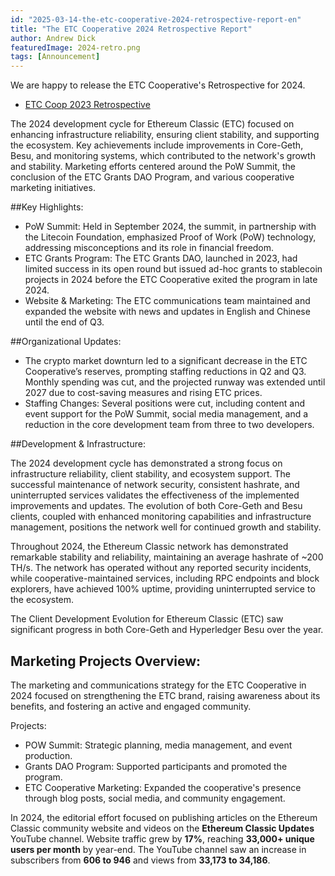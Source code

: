 ```yaml
---
id: "2025-03-14-the-etc-cooperative-2024-retrospective-report-en"
title: "The ETC Cooperative 2024 Retrospective Report"
author: Andrew Dick
featuredImage: 2024-retro.png
tags: [Announcement]
---
```

We are happy to release the ETC Cooperative's Retrospective for 2024.

* [ETC Coop 2023 Retrospective](/etc-cooperative-retrospective-2024.pdf)

The 2024 development cycle for Ethereum Classic (ETC) focused on enhancing infrastructure reliability, ensuring client stability, and supporting the ecosystem. Key achievements include improvements in Core-Geth, Besu, and monitoring systems, which contributed to the network's growth and stability. Marketing efforts centered around the PoW Summit, the conclusion of the ETC Grants DAO Program, and various cooperative marketing initiatives.

##Key Highlights:
- PoW Summit: Held in September 2024, the summit, in partnership with the Litecoin Foundation, emphasized Proof of Work (PoW) technology, addressing misconceptions and its role in financial freedom.
- ETC Grants Program: The ETC Grants DAO, launched in 2023, had limited success in its open round but issued ad-hoc grants to stablecoin projects in 2024 before the ETC Cooperative exited the program in late 2024.
- Website & Marketing: The ETC communications team maintained and expanded the website with news and updates in English and Chinese until the end of Q3.

##Organizational Updates:
- The crypto market downturn led to a significant decrease in the ETC Cooperative’s reserves, prompting staffing reductions in Q2 and Q3. Monthly spending was cut, and the projected runway was extended until 2027 due to cost-saving measures and rising ETC prices.
- Staffing Changes: Several positions were cut, including content and event support for the PoW Summit, social media management, and a reduction in the core development team from three to two developers.

##Development & Infrastructure:

The 2024 development cycle has demonstrated a strong focus on infrastructure reliability, client stability, and ecosystem support. The successful maintenance of network security, consistent hashrate, and uninterrupted services validates the effectiveness of the implemented improvements and updates. The evolution of both Core-Geth and Besu clients, coupled with enhanced monitoring capabilities and infrastructure management, positions the network well for continued growth and stability.

Throughout 2024, the Ethereum Classic network has demonstrated remarkable stability and reliability, maintaining an average hashrate of ~200 TH/s. The network has operated without any reported security incidents, while cooperative-maintained services, including RPC endpoints and block explorers, have achieved 100% uptime, providing uninterrupted service to the ecosystem.

The Client Development Evolution for Ethereum Classic (ETC) saw significant progress in both Core-Geth and Hyperledger Besu over the year.

## Marketing Projects Overview:
The marketing and communications strategy for the ETC Cooperative in 2024 focused on strengthening the ETC brand, raising awareness about its benefits, and fostering an active and engaged community.

Projects:
  - POW Summit: Strategic planning, media management, and event production.
  - Grants DAO Program: Supported participants and promoted the program.
  - ETC Cooperative Marketing: Expanded the cooperative's presence through blog posts, social media, and community engagement.

In 2024, the editorial effort focused on publishing articles on the Ethereum Classic community website and videos on the **Ethereum Classic Updates** YouTube channel. Website traffic grew by **17%**, reaching **33,000+ unique users per month** by year-end. The YouTube channel saw an increase in subscribers from **606 to 946** and views from **33,173 to 34,186**.